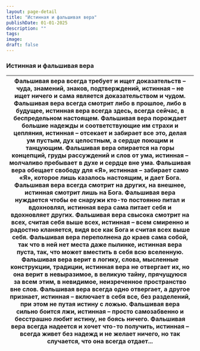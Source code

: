 ```yaml
---
layout: page-detail
title: "Истинная и фальшивая вера"
publishDate: 01-01-2025
description: ""
tags:
image:
draft: false
---
```


### Истинная и фальшивая вера

| Фальшивая вера всегда требует и ищет доказательств –  чуда, знамений, знаков, подтверждений, истинная – не ищет ничего и сама является доказательством и чудом. Фальшивая вера всегда смотрит либо в прошлое,  либо в будущее, истинная вера всегда здесь,  всегда сейчас, в беспредельном настоящем. Фальшивая вера порождает большие надежды  и соответствующие им страхи и цепляния, истинная – отсекает и забирает все это,  делая ум пустым, дух целостным,  а сердце поющим и танцующим. Фальшивая вера опирается на горы концепций,  груды рассуждений и слов от ума,  истинная – молчаливо пребывает в духе и сердце вне ума. Фальшивая вера обещает свободу для «Я»,  истинная – забирает само «Я»,  которое лишь казалось настоящим,  и дает Бога. Фальшивая вера всегда смотрит на других,  на внешнее,  истинная смотрит лишь на Бога. Фальшивая вера нуждается чтобы ее снаружи  кто-то постоянно питал и вдохновлял,  истинная вера сама питает себя и вдохновляет других. Фальшивая вера свысока смотрит на всех,  считая себя выше всех, истинная – всем смиренно и радостно кланяется,  видя все как Бога и  считая всех выше себя. Фальшивая вера переполнена до краев сама собой,  так что в ней нет места даже пылинке, истинная вера пуста,  так, что может вместить в себя всю вселенную. Фальшивая вера верит в логику, слова,  мысленные конструкции,  традиции, истинная вера не отвергает их,  но она верит в невыразимое,  в великую тайну, прячущуюся за всем этим, в невидимое,  неизреченное пространство вне слов. Фальшивая вера всегда одно отвергает, а другое признает,  истинная – включает в себя все, без разделений,  при этом не путая истину с ложью. Фальшивая вера сильно боится лжи,  истинная – просто самозабвенно и бесстрашно любит истину,  не боясь ничего. Фальшивая вера всегда надеется и хочет что-то получить,  истинная – всегда живет без надежд и не желает ничего,  но так случается, что она всегда отдает... |
| ------------------------------------------------------------------------------------------------------------------------------------------------------------------------------------------------------------------------------------------------------------------------------------------------------------------------------------------------------------------------------------------------------------------------------------------------------------------------------------------------------------------------------------------------------------------------------------------------------------------------------------------------------------------------------------------------------------------------------------------------------------------------------------------------------------------------------------------------------------------------------------------------------------------------------------------------------------------------------------------------------------------------------------------------------------------------------------------------------------------------------------------------------------------------------------------------------------------------------------------------------------------------------------------------------------------------------------------------------------------------------------------------------------------------------------------------------------------------------------------------------------------------------------------------------------------------------------------------------------------------------------------------------------------------------------------------------------------------------------------------------------------------------------------------------------------------------------------------------------------------------------------------------------------------------------------------------------------------- |
  
  
